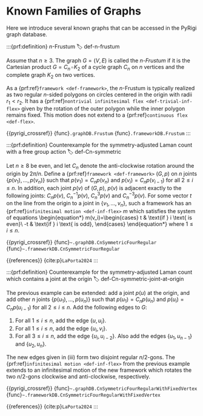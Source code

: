 # Known Families of Graphs

Here we introduce several known graphs that can be accessed in the PyRigi graph database.

:::{prf:definition} $n$-Frustum
:label: def-n-frustum

Assume that $n\geq 3$. The graph $G=(V,E)$ is called the _$n$-Frustum_ if it is the Cartesian product $G=C_n\,\square \, K_2$ of a cycle graph $C_n$ on $n$ vertices and the complete graph $K_2$ on two vertices.

As a {prf:ref}`framework <def-framework>`, the $n$-Frustum is typically realized as two regular $n$-sided polygons on circles centered in the origin with radii $r_1<r_2$. It has a {prf:ref}`nontrivial infinitesimal flex <def-trivial-inf-flex>` given by the rotation of the outer polygon while the inner polygon remains fixed. This motion does not extend to a {prf:ref}`continuous flex <def-flex>`.

{{pyrigi_crossref}} {func}`.graphDB.Frustum`
{func}`.frameworkDB.Frustum`
:::


:::{prf:definition} Counterexample for the symmetry-adjusted Laman count with a free group action
:label: def-Cn-symmetric

Let $n\geq8$ be even, and let $C_n$ denote the anti-clockwise rotation around the origin by $2\pi/n$. 
Define a {prf:ref}`framework <def-framework>` $(G,p)$ on $n$ joints $\{p(v_1),\dots,p(v_n)\}$ such that $p(v_1)=C_np(v_n)$ and $p(v_i)=C_np(v_{i-1})$ for all $2\leq i\leq n$. In addition, each joint $p(v)$ of $(G,p)$, $p(v)$ is adjacent exactly to the following joints: $C_np(v)$, $C_n^{-1}p(v)$, $C_n^3p(v)$ and $C_n^{-3}p(v)$. For some vector $t$ on the line from the origin to a joint in $\{v_1,\dots,v_n\}$, such a framework has an {prf:ref}`infinitesimal motion <def-inf-flex>` $m$ which satisfies the system of equations
\begin{equation*}
    m(v_i)=\begin{cases}
        t & \text{if } i \text{ is even}\\
        -t & \text{if } i \text{ is odd},
    \end{cases}
\end{equation*}
where $1\leq i\leq n$.

{{pyrigi_crossref}} {func}`~.graphDB.CnSymmetricFourRegular`
{func}`~.frameworkDB.CnSymmetricFourRegular`

{{references}} {cite:p}`LaPorta2024`
:::

:::{prf:definition} Counterexample for the symmetry-adjusted Laman count which contains a joint at the origin
:label: def-Cn-symmetric-joint-at-origin

The previous example can be extended: add a joint $p(u)$ at the origin, and add other $n$ joints $\{p(u_1),\dots,p(u_n)\}$ such that $p(u_1)=C_np(u_n)$ and $p(u_i)=C_np(u_{i-1})$ for all $2\leq i\leq n$. Add the following edges to $G$:
1. For all $1\leq i\leq n$, add the edge $\{u,u_i\}$.
2. For all $1\leq i\leq n$, add the edge $\{u_i,v_i\}$.
3. For all $3\leq i\leq n$, add the edge $\{u_i,u_{i-2}\}$. Also add the edges $\{u_1,u_{n-1}\}$ and $\{u_2,u_n\}$.

The new edges given in (iii) form two disjoint regular $n/2$-gons. The {prf:ref}`infinitesimal motion <def-inf-flex>` from the previous example extends to an infinitesimal motion of the new framework which rotates the two $n/2$-gons clockwise and anti-clockwise, respectively.

{{pyrigi_crossref}} {func}`~.graphDB.CnSymmetricFourRegularWithFixedVertex`
{func}`~.frameworkDB.CnSymmetricFourRegularWithFixedVertex`

{{references}} {cite:p}`LaPorta2024`
:::